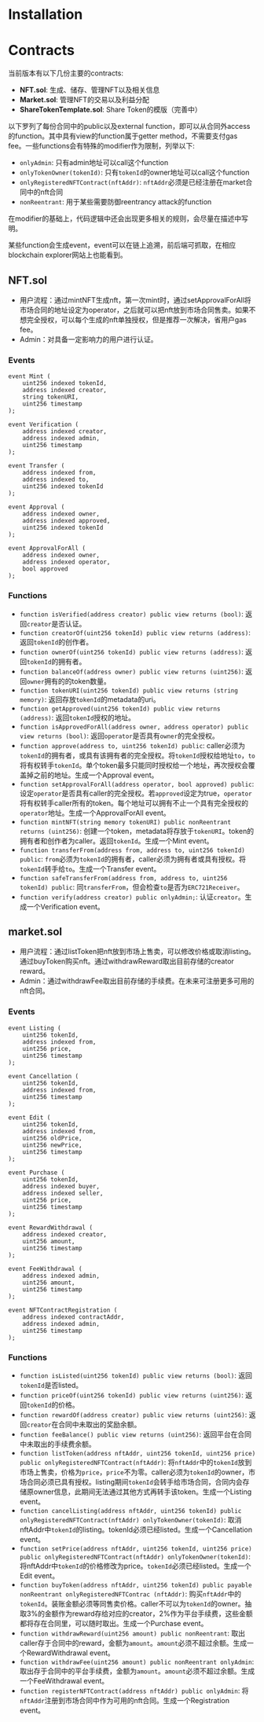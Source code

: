 # Installation

# Contracts
当前版本有以下几份主要的contracts:
 - __NFT.sol__: 生成、储存、管理NFT以及相关信息
 - __Market.sol__: 管理NFT的交易以及利益分配
 - __ShareTokenTemplate.sol__: Share Token的模版（完善中）

 以下罗列了每份合同中的public以及external function，即可以从合同外access的function。其中具有view的function属于getter method，不需要支付gas fee。一些functions会有特殊的modifier作为限制，列举以下: 
 - `onlyAdmin`: 只有admin地址可以call这个function
 - `onlyTokenOwner(tokenId)`: 只有`tokenId`的owner地址可以call这个function
 - `onlyRegisteredNFTContract(nftAddr)`: `nftAddr`必须是已经注册在market合同中的nft合同
 - `nonReentrant`: 用于某些需要防御reentrancy attack的function

 在modifier的基础上，代码逻辑中还会出现更多相关的规则，会尽量在描述中写明。

 某些function会生成event，event可以在链上追溯，前后端可抓取，在相应blockchain explorer网站上也能看到。

## NFT.sol
 - 用户流程：通过mintNFT生成nft，第一次mint时，通过setApprovalForAll将市场合同的地址设定为operator，之后就可以把nft放到市场合同售卖。如果不想完全授权，可以每个生成的nft单独授权，但是推荐一次解决，省用户gas fee。
 - Admin：对具备一定影响力的用户进行认证。

### Events
    event Mint (
        uint256 indexed tokenId,
        address indexed creator,
        string tokenURI,
        uint256 timestamp
    );

    event Verification (
        address indexed creator,
        address indexed admin,
        uint256 timestamp
    );

    event Transfer (
        address indexed from,
        address indexed to,
        uint256 indexed tokenId
    );

    event Approval (
        address indexed owner,
        address indexed approved,
        uint256 indexed tokenId
    );

    event ApprovalForAll (
        address indexed owner,
        address indexed operator,
        bool approved
    );

### Functions
 - `function isVerified(address creator) public view returns (bool)`: 返回`creator`是否认证。
 - `function creatorOf(uint256 tokenId) public view returns (address)`: 返回`tokenId`的创作者。
 - `function ownerOf(uint256 tokenId) public view returns (address)`: 返回`tokenId`的拥有者。
 - `function balanceOf(address owner) public view returns (uint256)`: 返回`owner`拥有的的token数量。
 - `function tokenURI(uint256 tokenId) public view returns (string memory)`: 返回存放`tokenId`的metadata的uri。
 - `function getApproved(uint256 tokenId) public view returns (address)`: 返回`tokenId`授权的地址。
 - `function isApprovedForAll(address owner, address operator) public view returns (bool)`: 返回`operator`是否具有`owner`的完全授权。
 - `function approve(address to, uint256 tokenId) public`: caller必须为`tokenId`的拥有者，或具有该拥有者的完全授权。将`tokenId`授权给地址`to`，`to`将有权转手`tokenId`。单个token最多只能同时授权给一个地址，再次授权会覆盖掉之前的地址。生成一个Approval event。
 - `function setApprovalForAll(address operator, bool approved) public`: 设定`operator`是否具有caller的完全授权。若`approved`设定为true，`operator`将有权转手caller所有的token。每个地址可以拥有不止一个具有完全授权的`operator`地址。生成一个ApprovalForAll event。
 - `function mintNFT(string memory tokenURI) public nonReentrant returns (uint256)`: 创建一个token，metadata将存放于`tokenURI`。token的拥有者和创作者为caller。返回`tokenId`。生成一个Mint event。
 - `function transferFrom(address from, address to, uint256 tokenId) public`: `from`必须为`tokenId`的拥有者，caller必须为拥有者或具有授权。将`tokenId`转手给`to`。生成一个Transfer event。
 - `function safeTransferFrom(address from, address to, uint256 tokenId) public`: 同`transferFrom`，但会检查`to`是否为`ERC721Receiver`。
 - `function verify(address creator) public onlyAdmin;`: 认证`creator`。生成一个Verification event。

 ## market.sol
 - 用户流程：通过listToken把nft放到市场上售卖，可以修改价格或取消listing。通过buyToken购买nft。通过withdrawReward取出目前存储的creator reward。
 - Admin：通过withdrawFee取出目前存储的手续费。在未来可注册更多可用的nft合同。

 ### Events
    event Listing (
        uint256 tokenId,
        address indexed from,
        uint256 price,
        uint256 timestamp
    );

    event Cancellation (
        uint256 tokenId,
        address indexed from,
        uint256 timestamp
    );

    event Edit (
        uint256 tokenId,
        address indexed from,
        uint256 oldPrice,
        uint256 newPrice,
        uint256 timestamp
    );

    event Purchase (
        uint256 tokenId,
        address indexed buyer,
        address indexed seller,
        uint256 price,
        uint256 timestamp
    );

    event RewardWithdrawal (
        address indexed creator,
        uint256 amount,
        uint256 timestamp
    );

    event FeeWithdrawal (
        address indexed admin,
        uint256 amount,
        uint256 timestamp
    );

    event NFTContractRegistration (
        address indexed contractAddr,
        address indexed admin,
        uint256 timestamp
    );

 ### Functions
 - `function isListed(uint256 tokenId) public view returns (bool)`: 返回`tokenId`是否listed。
 - `function priceOf(uint256 tokenId) public view returns (uint256)`: 返回`tokenId`的价格。
 - `function rewardOf(address creator) public view returns (uint256)`: 返回`creator`在合同中未取出的奖励余额。
 - `function feeBalance() public view returns (uint256)`: 返回平台在合同中未取出的手续费余额。
 - `function listToken(address nftAddr, uint256 tokenId, uint256 price) public onlyRegisteredNFTContract(nftAddr)`: 将`nftAddr`中的`tokenId`放到市场上售卖，价格为`price`，`price`不为零。caller必须为`tokenId`的owner，市场合同必须已具有授权。listing期间`tokenId`会转手给市场合同，合同内会存储原owner信息，此期间无法通过其他方式再转手该token。生成一个Listing event。
 - `function cancelListing(address nftAddr, uint256 tokenId) public onlyRegisteredNFTContract(nftAddr) onlyTokenOwner(tokenId)`: 取消nftAddr中`tokenId`的listing。tokenId必须已经listed。生成一个Cancellation event。
 - `function setPrice(address nftAddr, uint256 tokenId, uint256 price) public onlyRegisteredNFTContract(nftAddr) onlyTokenOwner(tokenId)`: 将nftAddr中`tokenId`的价格修改为price。`tokenId`必须已经listed。生成一个Edit event。
 - `function buyToken(address nftAddr, uint256 tokenId) public payable nonReentrant onlyRegisteredNFTContrac (nftAddr)`: 购买`nftAddr`中的`tokenId`。装账金额必须等同售卖价格。caller不可以为`tokenId`的owner。抽取3%的金额作为reward存给对应的creator，2%作为平台手续费，这些金额都将存在合同里，可以随时取出。生成一个Purchase event。
 - `function withdrawReward(uint256 amount) public nonReentrant`: 取出caller存于合同中的reward，金额为`amount`。`amount`必须不超过余额。生成一个RewardWithdrawal event。
 - `function withdrawFee(uint256 amount) public nonReentrant onlyAdmin`: 取出存于合同中的平台手续费，金额为`amount`。`amount`必须不超过余额。生成一个FeeWithdrawal event。
 - `function registerNFTContract(address nftAddr) public onlyAdmin`: 将`nftAddr`注册到市场合同中作为可用的nft合同。生成一个Registration event。
